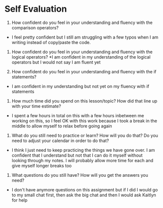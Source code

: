 # Self Evaluation

1. How confident do you feel in your understanding and fluency with the comparison operators?
  * I feel pretty confident but I still am struggling with a few typos when I am writing instead of copy/paste the code.

1. How confident do you feel in your understanding and fluency with the logical operators?
  *I am confident in my understanding of the logical operators but I would not say I am fluent yet

1. How confident do you feel in your understanding and fluency with the if statements?
  * I am confident in my understanding but not yet on my fluency with if statements

1. How much time did you spend on this lesson/topic? How did that line up with your time estimate?
  * I spent a few hours in total on this with a few hours inbetween me working on this, so I feel OK with this work because I took a break in the middle to allow myself to relax before going again
1. What do you still need to practice or learn? How will you do that? Do you need to adjust your calendar in order to do that?
  * I think I just need to keep practicing the things we have gone over. I am confident that I understand but not that I can do it myself without looking through my notes. I will probably allow more time for each and give myself longer breaks too
1. What questions do you still have? How will you get the answers you need?
  * I don't have anymore questions on this assignment but if I did I would go to my small chat first, then ask the big chat and then I would ask Kaitlyn for help
